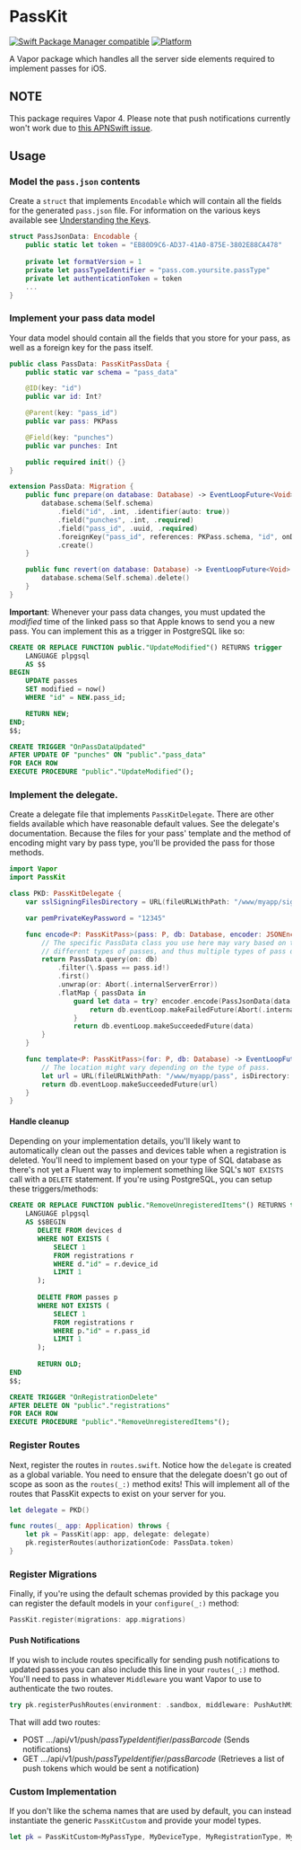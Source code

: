 # PassKit

[![Swift Package Manager compatible](https://img.shields.io/badge/SPM-compatible-brightgreen.svg)](https://github.com/apple/swift-package-manager)
[![Platform](https://img.shields.io/badge/Platforms-macOS%20|%20Linux-lightgrey.svg)](https://github.com/gargoylesoft/PassKit)

A Vapor package which handles all the server side elements required to implement passes for iOS.

## NOTE

This package requires Vapor 4. Please note that push notifications currently won't work due to 
[this APNSwift issue](https://github.com/kylebrowning/APNSwift/issues/79).


## Usage

### Model the `pass.json` contents

Create a `struct` that implements `Encodable` which will contain all the fields for the generated `pass.json` file.  For information on the various keys 
available see [Understanding the Keys](https://developer.apple.com/library/archive/documentation/UserExperience/Reference/PassKit_Bundle/Chapters/Introduction.html).

```swift
struct PassJsonData: Encodable {
    public static let token = "EB80D9C6-AD37-41A0-875E-3802E88CA478"
    
    private let formatVersion = 1
    private let passTypeIdentifier = "pass.com.yoursite.passType"
    private let authenticationToken = token
    ...
}
```

### Implement your pass data model

Your data model should contain all the fields that you store for your pass, as well as a foreign key for the pass itself.

```swift
public class PassData: PassKitPassData {
    public static var schema = "pass_data"

    @ID(key: "id")
    public var id: Int?

    @Parent(key: "pass_id")
    public var pass: PKPass

    @Field(key: "punches")
    public var punches: Int

    public required init() {}
}

extension PassData: Migration {
    public func prepare(on database: Database) -> EventLoopFuture<Void> {
        database.schema(Self.schema)
            .field("id", .int, .identifier(auto: true))
            .field("punches", .int, .required)
            .field("pass_id", .uuid, .required)
            .foreignKey("pass_id", references: PKPass.schema, "id", onDelete: .cascade)
            .create()
    }

    public func revert(on database: Database) -> EventLoopFuture<Void> {
        database.schema(Self.schema).delete()
    }
}
```

**Important**: Whenever your pass data changes, you must updated the *modified* time of the linked pass so that Apple knows to send you a new pass. You can implement this as a trigger in PostgreSQL like so:

```sql
CREATE OR REPLACE FUNCTION public."UpdateModified"() RETURNS trigger
    LANGUAGE plpgsql
    AS $$
BEGIN
	UPDATE passes
	SET modified = now()
	WHERE "id" = NEW.pass_id;	

	RETURN NEW;
END;
$$;

CREATE TRIGGER "OnPassDataUpdated"
AFTER UPDATE OF "punches" ON "public"."pass_data"
FOR EACH ROW
EXECUTE PROCEDURE "public"."UpdateModified"();
```

### Implement the delegate.

Create a delegate file that implements `PassKitDelegate`.  There are other fields available which have reasonable default values. See the delegate's documentation.
Because the files for your pass' template and the method of encoding might vary by pass type, you'll be provided the pass for those methods.  

```swift
import Vapor
import PassKit

class PKD: PassKitDelegate {
    var sslSigningFilesDirectory = URL(fileURLWithPath: "/www/myapp/sign", isDirectory: true)

    var pemPrivateKeyPassword = "12345"

    func encode<P: PassKitPass>(pass: P, db: Database, encoder: JSONEncoder) -> EventLoopFuture<Data> {
        // The specific PassData class you use here may vary based on the pass.type if you have multiple
        // different types of passes, and thus multiple types of pass data.
        return PassData.query(on: db)
            .filter(\.$pass == pass.id!)
            .first()
            .unwrap(or: Abort(.internalServerError))
            .flatMap { passData in
                guard let data = try? encoder.encode(PassJsonData(data: passData, pass: pass)) else {
                    return db.eventLoop.makeFailedFuture(Abort(.internalServerError))
                }
                return db.eventLoop.makeSucceededFuture(data)
        }
    }

    func template<P: PassKitPass>(for: P, db: Database) -> EventLoopFuture<URL> {
        // The location might vary depending on the type of pass.
        let url = URL(fileURLWithPath: "/www/myapp/pass", isDirectory: true)
        return db.eventLoop.makeSucceededFuture(url)
    }
}
```

#### Handle cleanup

Depending on your implementation details, you'll likely want to automatically clean out the passes and devices table when
a registration is deleted.  You'll need to implement based on your type of SQL database as there's not yet a Fluent way
to implement something like SQL's `NOT EXISTS` call with a `DELETE` statement.  If you're using PostgreSQL, you can
setup these triggers/methods:

```sql
CREATE OR REPLACE FUNCTION public."RemoveUnregisteredItems"() RETURNS trigger
    LANGUAGE plpgsql
    AS $$BEGIN  
       DELETE FROM devices d
       WHERE NOT EXISTS (
           SELECT 1
           FROM registrations r
           WHERE d."id" = r.device_id
           LIMIT 1
       );
                
       DELETE FROM passes p
       WHERE NOT EXISTS (
           SELECT 1
           FROM registrations r
           WHERE p."id" = r.pass_id
           LIMIT 1
       );
                
       RETURN OLD;
END
$$;

CREATE TRIGGER "OnRegistrationDelete" 
AFTER DELETE ON "public"."registrations"
FOR EACH ROW
EXECUTE PROCEDURE "public"."RemoveUnregisteredItems"();
```

### Register Routes

Next, register the routes in `routes.swift`.  Notice how the `delegate` is created as
a global variable. You need to ensure that the delegate doesn't go out of scope as soon as the `routes(_:)` method exits!  This will
implement all of the routes that PassKit expects to exist on your server for you.

```swift
let delegate = PKD()

func routes(_ app: Application) throws {
    let pk = PassKit(app: app, delegate: delegate)
    pk.registerRoutes(authorizationCode: PassData.token)
}
```

### Register Migrations

Finally, if you're using the default schemas provided by this package you can register the default models in your `configure(_:)` method:

```swift
PassKit.register(migrations: app.migrations)
```

#### Push Notifications

If you wish to include routes specifically for sending push notifications to updated passes you can also include this line in your `routes(_:)` method.  You'll
need to pass in whatever `Middleware` you want Vapor to use to authenticate the two routes.

```swift
try pk.registerPushRoutes(environment: .sandbox, middleware: PushAuthMiddleware())
```

That will add two routes:

- POST .../api/v1/push/*passTypeIdentifier*/*passBarcode* (Sends notifications)
- GET .../api/v1/push/*passTypeIdentifier*/*passBarcode* (Retrieves a list of push tokens which would be sent a notification)

### Custom Implementation

If you don't like the schema names that are used by default, you can instead instantiate the generic `PassKitCustom` and provide your model types.

```swift
let pk = PassKitCustom<MyPassType, MyDeviceType, MyRegistrationType, MyErrorType>(app: app, delegate: delegate)
```

